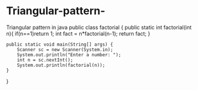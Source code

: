 # Triangular-pattern-
Triangular pattern in java
public class factorial {
   public static int factorial(int n){
       if(n==1)return 1;
       int fact = n*factorial(n-1);
       return fact;
   }

    public static void main(String[] args) {
        Scanner sc = new Scanner(System.in);
        System.out.println("Enter a number: ");
        int n = sc.nextInt();
        System.out.println(factorial(n));
    }
}
